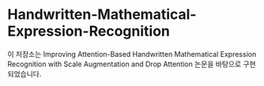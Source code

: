 # Handwritten-Mathematical-Expression-Recognition

이 저장소는 Improving Attention-Based Handwritten Mathematical Expression Recognition with Scale Augmentation and Drop Attention 논문을 바탕으로 구현되었습니다.
